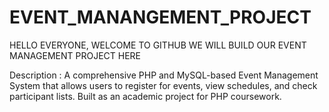 # EVENT_MANANGEMENT_PROJECT

HELLO EVERYONE, WELCOME TO GITHUB
WE WILL BUILD OUR EVENT MANAGEMENT PROJECT HERE

Description :
A comprehensive PHP and MySQL-based Event Management System that allows users to register for events, view schedules, and check participant lists. Built as an academic project for PHP coursework.
